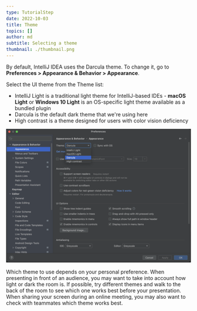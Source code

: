 ```yaml
---
type: TutorialStep
date: 2022-10-03
title: Theme
topics: []
author: md
subtitle: Selecting a theme
thumbnail: ./thumbnail.png
---
```


By default, IntelliJ IDEA uses the Darcula theme. To change it, go to **Preferences > Appearance & Behavior > Appearance**.

Select the UI theme from the Theme list:

- IntelliJ Light is a traditional light theme for IntelliJ-based IDEs - **macOS Light** or **Windows 10 Light** is an OS-specific light theme available as a bundled plugin
- Darcula is the default dark theme that we're using here
- High contrast is a theme designed for users with color vision deficiency

![Select Theme](theme.png)

Which theme to use depends on your personal preference. When presenting in front of an audience, you may want to take into account how light or dark the room is. If possible, try different themes and walk to the back of the room to see which one works best before your presentation. When sharing your screen during an online meeting, you may also want to check with teammates which theme works best.
